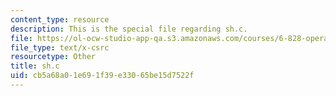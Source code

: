 ```yaml
---
content_type: resource
description: This is the special file regarding sh.c.
file: https://ol-ocw-studio-app-qa.s3.amazonaws.com/courses/6-828-operating-system-engineering-fall-2012/cb5a68a01e691f39e33065be15d7522f_sh.c
file_type: text/x-csrc
resourcetype: Other
title: sh.c
uid: cb5a68a0-1e69-1f39-e330-65be15d7522f
---
```

